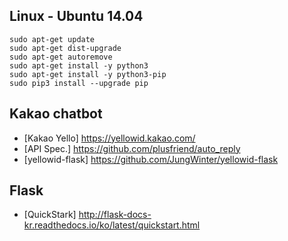 ## Linux - Ubuntu 14.04

```
sudo apt-get update
sudo apt-get dist-upgrade
sudo apt-get autoremove
sudo apt-get install -y python3
sudo apt-get install -y python3-pip
sudo pip3 install --upgrade pip
```

## Kakao chatbot
- [Kakao Yello] https://yellowid.kakao.com/
- [API Spec.] https://github.com/plusfriend/auto_reply
- [yellowid-flask] https://github.com/JungWinter/yellowid-flask

## Flask
- [QuickStark] http://flask-docs-kr.readthedocs.io/ko/latest/quickstart.html
